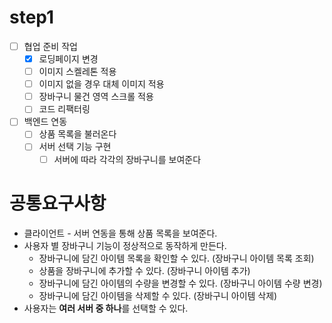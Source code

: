 # step1

- [ ] 협업 준비 작업
  - [x] 로딩페이지 변경
  - [ ] 이미지 스켈레톤 적용
  - [ ] 이미지 없을 경우 대체 이미지 적용
  - [ ] 장바구니 물건 영역 스크롤 적용
  - [ ] 코드 리팩터링
- [ ] 백엔드 연동
  - [ ] 상품 목록을 불러온다
  - [ ] 서버 선택 기능 구현
    - [ ] 서버에 따라 각각의 장바구니를 보여준다

# 공통요구사항

- 클라이언트 - 서버 연동을 통해 상품 목록을 보여준다.
- 사용자 별 장바구니 기능이 정상적으로 동작하게 만든다.
  - 장바구니에 담긴 아이템 목록을 확인할 수 있다. (장바구니 아이템 목록 조회)
  - 상품을 장바구니에 추가할 수 있다. (장바구니 아이템 추가)
  - 장바구니에 담긴 아이템의 수량을 변경할 수 있다. (장바구니 아이템 수량 변경)
  - 장바구니에 담긴 아이템을 삭제할 수 있다. (장바구니 아이템 삭제)
- 사용자는 **여러 서버 중 하나**를 선택할 수 있다.
